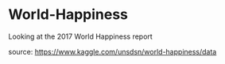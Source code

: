 # World-Happiness
Looking at the 2017 World Happiness report

source: https://www.kaggle.com/unsdsn/world-happiness/data

